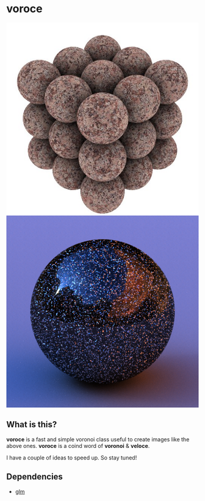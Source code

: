 # voroce
<img src="img/stone.jpg" alt="stone" title="stone">
<img src="img/flake.png" alt="flake" title="flake">

## What is this?
**voroce** is a fast and simple voronoi class useful to create images like the above ones.
**voroce** is a coind word of **voronoi** & **veloce**.

I have a couple of ideas to speed up. So stay tuned!

## Dependencies
* [glm](https://github.com/g-truc/glm)
